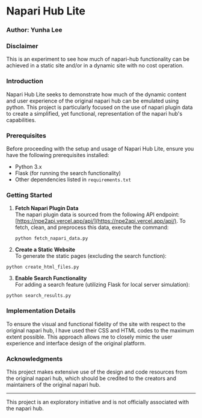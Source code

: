 # Napari Hub Lite

### Author: Yunha Lee

### Disclaimer
This is an experiment to see how much of napari-hub functionality can be achieved in a static site and/or in a dynamic site with no cost operation. 

### Introduction
Napari Hub Lite seeks to demonstrate how much of the dynamic content and user experience of the original napari hub can be emulated using python. This project is particularly focused on the use of napari plugin data to create a simplified, yet functional, representation of the napari hub's capabilities.

### Prerequisites
Before proceeding with the setup and usage of Napari Hub Lite, ensure you have the following prerequisites installed:
- Python 3.x
- Flask (for running the search functionality)
- Other dependencies listed in `requirements.txt`

### Getting Started

1. **Fetch Napari Plugin Data**  
   The napari plugin data is sourced from the following API endpoint: [https://npe2api.vercel.app/api/](https://npe2api.vercel.app/api/). To fetch, clean, and preprocess this data, execute the command:
   ```
   python fetch_napari_data.py
   ```

2. **Create a Static Website**  
To generate the static pages (excluding the search function):
```
python create_html_files.py
```


3. **Enable Search Functionality**  
For adding a search feature (utilizing Flask for local server simulation):
```
python search_results.py
```


### Implementation Details
To ensure the visual and functional fidelity of the site with respect to the original napari hub, I have used their CSS and HTML codes to the maximum extent possible. This approach allows me to closely mimic the user experience and interface design of the original platform.

### Acknowledgments
This project makes extensive use of the design and code resources from the original napari hub, which should be credited to the creators and maintainers of the original napari hub. 


---

This project is an exploratory initiative and is not officially associated with the napari hub. 
